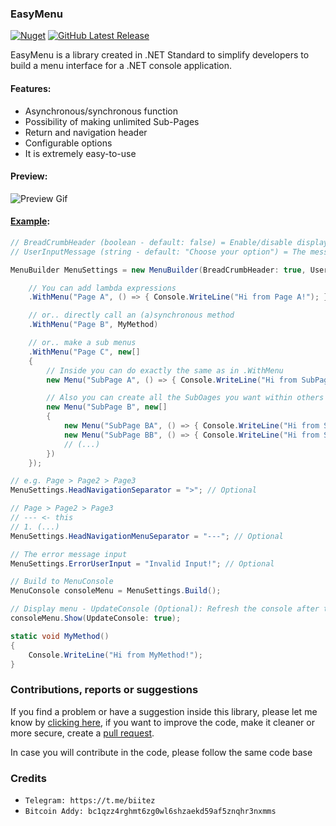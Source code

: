 ### EasyMenu 
[![Nuget](https://img.shields.io/nuget/v/EasyMenu?style=flat-square)](https://www.nuget.org/packages/EasyMenu) [![GitHub Latest Release](https://img.shields.io/github/v/release/biitez/EasyMenu.svg?style=flat-square)](https://github.com/biitez/EasyMenu/releases)

EasyMenu is a library created in .NET Standard to simplify developers to build a menu interface for a .NET console application.

#### Features:
- Asynchronous/synchronous function
- Possibility of making unlimited Sub-Pages
- Return and navigation header
- Configurable options
- It is extremely easy-to-use

#### Preview:
![Preview Gif](https://share.biitez.dev/i/3v7oh.gif)

#### [Example](https://github.com/biitez/EasyMenu/blob/master/EasyMenu.Example/Program.cs):

```cs
// BreadCrumbHeader (boolean - default: false) = Enable/disable display of navigation between pages
// UserInputMessage (string - default: "Choose your option") = The message that the user will be prompted to type the option

MenuBuilder MenuSettings = new MenuBuilder(BreadCrumbHeader: true, UserInputMessage: "Choose:")

    // You can add lambda expressions
    .WithMenu("Page A", () => { Console.WriteLine("Hi from Page A!"); })

    // or.. directly call an (a)synchronous method
    .WithMenu("Page B", MyMethod)

    // or.. make a sub menus
    .WithMenu("Page C", new[]
    {
        // Inside you can do exactly the same as in .WithMenu
        new Menu("SubPage A", () => { Console.WriteLine("Hi from SubPage A!"); }),

        // Also you can create all the SubOages you want within others
        new Menu("SubPage B", new[]
        {
            new Menu("SubPage BA", () => { Console.WriteLine("Hi from SubPage BA!"); }),
            new Menu("SubPage BB", () => { Console.WriteLine("Hi from SubPage BB!"); }),
            // (...)
        })
    });

// e.g. Page > Page2 > Page3
MenuSettings.HeadNavigationSeparator = ">"; // Optional

// Page > Page2 > Page3
// --- <- this
// 1. (...)
MenuSettings.HeadNavigationMenuSeparator = "---"; // Optional

// The error message input
MenuSettings.ErrorUserInput = "Invalid Input!"; // Optional

// Build to MenuConsole
MenuConsole consoleMenu = MenuSettings.Build();

// Display menu - UpdateConsole (Optional): Refresh the console after there is an error
consoleMenu.Show(UpdateConsole: true);

static void MyMethod()
{
    Console.WriteLine("Hi from MyMethod!");
}
```

### Contributions, reports or suggestions
If you find a problem or have a suggestion inside this library, please let me know by [clicking here](https://github.com/biitez/EasyMenu/issues), if you want to improve the code, make it cleaner or more secure, create a [pull request](https://github.com/biitez/EasyMenu/pulls). 

In case you will contribute in the code, please follow the same code base

### Credits

- `Telegram: https://t.me/biitez`
- `Bitcoin Addy: bc1qzz4rghmt6zg0wl6shzaekd59af5znqhr3nxmms`
